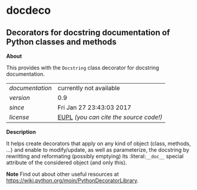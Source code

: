 docdeco
=======

Decorators for docstring documentation of Python classes and methods
---

**About**

This provides with the `Docstring` class decorator for docstring documentation.

<table align="center">
    <tr> <td align="left"><i>documentation</i></td> <td align="left">currently not available</td> </tr> 
    <tr> <td align="left"><i>version</i></td> <td align="left">0.9</td> </tr> 
    <tr> <td align="left"><i>since</i></td> <td align="left">Fri Jan 27 23:43:03 2017</td> </tr> 
    <tr> <td align="left"><i>license</i></td> <td align="left"><a href="https://joinup.ec.europa.eu/sites/default/files/eupl1.1.-licence-en_0.pdfEUPL">EUPL</a>  <i>(you can cite the source code!)</i> </td> </tr> 
</table>

**Description**

It helps create decorators that apply on any kind of object (class, methods, ...) 
and enable to modify/update, as well as parameterize, the docstring by rewritting 
and reformating (possibly emptying) its :literal:`__doc__` special attribute of 
the considered object (and only this). 
        
**Note** 
Find out about other useful resources at https://wiki.python.org/moin/PythonDecoratorLibrary.

